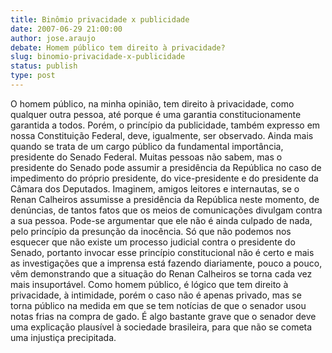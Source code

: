 ```yaml
---
title: Binômio privacidade x publicidade
date: 2007-06-29 21:00:00
author: jose.araujo
debate: Homem público tem direito à privacidade?
slug: binomio-privacidade-x-publicidade
status: publish 
type: post
---
```


O homem público, na minha opinião, tem direito à privacidade, como qualquer outra pessoa, até porque é uma garantia constitucionamente garantida a todos. Porém, o princípio da publicidade, também expresso em nossa Constituição Federal, deve, igualmente, ser observado. Ainda mais quando se trata de um cargo público da fundamental importância, presidente do Senado Federal. Muitas pessoas não sabem, mas o presidente do Senado pode assumir a presidência da República no caso de impedimento do próprio presidente, do vice-presidente e do presidente da Câmara dos Deputados. Imaginem, amigos leitores e internautas, se o Renan Calheiros assumisse a presidência da República neste momento, de denúncias, de tantos fatos que os meios de comunicações divulgam contra a sua pessoa. Pode-se argumentar que ele não é ainda culpado de nada, pelo princípio da presunção da inocência. Só que não podemos nos esquecer que não existe um processo judicial contra o presidente do Senado, portanto invocar esse princípio constitucional não é certo e mais as investigações que a imprensa está fazendo diariamente, pouco a pouco, vêm demonstrando que a situação do Renan Calheiros se torna cada vez mais insuportável. Como homem público, é lógico que tem direito à privacidade, à intimidade, porém o caso não é apenas privado, mas se torna público na medida em que se tem notícias de que o senador usou notas frias na compra de gado. É algo bastante grave que o senador deve uma explicação plausível à sociedade brasileira, para que não se cometa uma injustiça precipitada.

